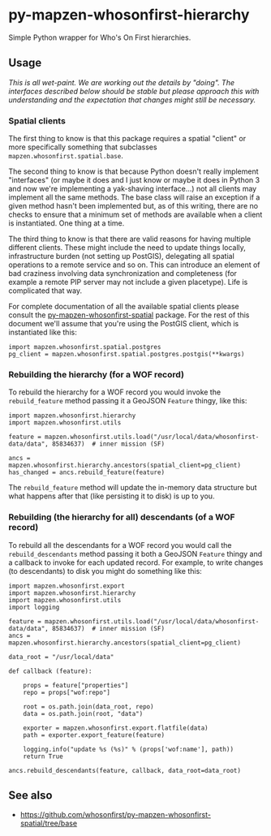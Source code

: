 # py-mapzen-whosonfirst-hierarchy

Simple Python wrapper for Who's On First hierarchies. 

## Usage

_This is all wet-paint. We are working out the details by "doing". The interfaces described below should be stable but please approach this with understanding and the expectation that changes might still be necessary._

### Spatial clients

The first thing to know is that this package requires a spatial "client" or more specifically something that subclasses `mapzen.whosonfirst.spatial.base`.

The second thing to know is that because Python doesn't really implement "interfaces" (or maybe it does and I just know or maybe it does in Python 3 and now we're implementing a yak-shaving interface...) not all clients may implement all the same methods. The base class will raise an exception if a given method hasn't been implemented but, as of this writing, there are no checks to ensure that a minimum set of methods are available when a client is instantiated. One thing at a time.

The third thing to know is that there are valid reasons for having multiple different clients. These might include the need to update things locally, infrastructure burden (not setting up PostGIS), delegating all spatial operations to a remote service and so on. This can introduce an element of bad craziness involving data synchronization and completeness (for example a remote PIP server may not include a given placetype). Life is complicated that way.

For complete documentation of all the available spatial clients please consult the [py-mapzen-whosonfirst-spatial]() package. For the rest of this document we'll assume that you're using the PostGIS client, which is instantiated like this:

```
import mapzen.whosonfirst.spatial.postgres
pg_client = mapzen.whosonfirst.spatial.postgres.postgis(**kwargs)
```

### Rebuilding the hierarchy (for a WOF record)

To rebuild the hierarchy for a WOF record you would invoke the `rebuild_feature` method passing it a GeoJSON `Feature` thingy, like this:

```
import mapzen.whosonfirst.hierarchy
import mapzen.whosonfirst.utils

feature = mapzen.whosonfirst.utils.load("/usr/local/data/whosonfirst-data/data", 85834637)	# inner mission (SF)

ancs = mapzen.whosonfirst.hierarchy.ancestors(spatial_client=pg_client)
has_changed = ancs.rebuild_feature(feature)
```

The `rebuild_feature` method will update the in-memory data structure but what happens after that (like persisting it to disk) is up to you.

### Rebuilding (the hierarchy for all) descendants (of a WOF record)

To rebuild all the descendants for a WOF record you would call the `rebuild_descendants` method passing it both a GeoJSON `Feature` thingy and a callback to invoke for each updated record. For example, to write changes (to descendants) to disk you might do something like this:

```
import mapzen.whosonfirst.export
import mapzen.whosonfirst.hierarchy
import mapzen.whosonfirst.utils
import logging

feature = mapzen.whosonfirst.utils.load("/usr/local/data/whosonfirst-data/data", 85834637)	# inner mission (SF)
ancs = mapzen.whosonfirst.hierarchy.ancestors(spatial_client=pg_client)

data_root = "/usr/local/data"

def callback (feature):

    props = feature["properties"]
    repo = props["wof:repo"]

    root = os.path.join(data_root, repo)
    data = os.path.join(root, "data")

    exporter = mapzen.whosonfirst.export.flatfile(data)
    path = exporter.export_feature(feature)

    logging.info("update %s (%s)" % (props['wof:name'], path))
    return True

ancs.rebuild_descendants(feature, callback, data_root=data_root)
```

## See also

* https://github.com/whosonfirst/py-mapzen-whosonfirst-spatial/tree/base